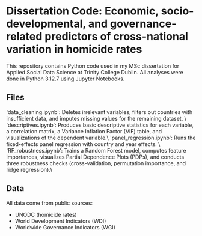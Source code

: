 # Dissertation Code: Economic, socio-developmental, and governance-related predictors of cross-national variation in homicide rates

This repository contains Python code used in my MSc dissertation for Applied Social Data Science at Trinity College Dublin. All analyses were done in Python 3.12.7 using Jupyter Notebooks.

## Files
'data_cleaning.ipynb': Deletes irrelevant variables, filters out countries with insufficient data, and imputes missing values for the remaining dataset. \\
'descriptives.ipynb': Produces basic descriptive statistics for each variable, a correlation matrix, a Variance Inflation Factor (VIF) table, and visualizations of the dependent variable.\\
'panel_regression.ipynb': Runs the fixed-effects panel regression with country and year effects. \\
'RF_robustness.ipynb': Trains a Random Forest model, computes feature importances, visualizes Partial Dependence Plots (PDPs), and conducts three robustness checks (cross-validation, permutation importance, and ridge regression).\\

## Data
All data come from public sources:
- UNODC (homicide rates)
- World Development Indicators (WDI)
- Worldwide Governance Indicators (WGI)
